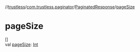 //[trustless](../../../index.md)/[com.trustless.paginator](../index.md)/[PaginatedResponse](index.md)/[pageSize](page-size.md)

# pageSize

[]\
val [pageSize](page-size.md): [Int](https://kotlinlang.org/api/latest/jvm/stdlib/kotlin/-int/index.html)
